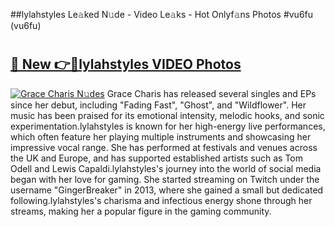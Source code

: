 ##lylahstyles Le𝚊ked N𝚞de - Video Le𝚊ks - Hot Onlyf𝚊ns Photos #vu6fu (vu6fu)

# <h2><a href="https://mediaupload.pro?title=lylahstyles&ref=9FEB">🔗 New 👉🔴lylahstyles VIDEO Photos</a></h2>

[![Grace Charis N𝚞des](https://i.imgur.com/rIISA9y.gif)](https://mediaupload.pro?title=lylahstyles&ref=9FEB)
Grace Charis has released several singles and EPs since her debut, including "Fading Fast", "Ghost", and "Wildflower". Her music has been praised for its emotional intensity, melodic hooks, and sonic experimentation.lylahstyles is known for her high-energy live performances, which often feature her playing multiple instruments and showcasing her impressive vocal range. She has performed at festivals and venues across the UK and Europe, and has supported established artists such as Tom Odell and Lewis Capaldi.lylahstyles's journey into the world of social media began with her love for gaming. She started streaming on Twitch under the username "GingerBreaker" in 2013, where she gained a small but dedicated following.lylahstyles's charisma and infectious energy shone through her streams, making her a popular figure in the gaming community.